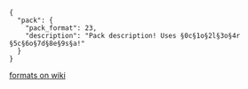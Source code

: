 ```
{
  "pack": {
    "pack_format": 23,
    "description": "Pack description! Uses §0c§1o§2l§3o§4r §5c§6o§7d§8e§9s§a!"
  }
}
```

[formats on wiki](https://minecraft.fandom.com/wiki/Pack_format#Resources)
